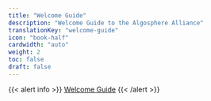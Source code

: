```yaml
---
title: "Welcome Guide"
description: "Welcome Guide to the Algosphere Alliance"
translationKey: "welcome-guide"
icon: "book-half"
cardwidth: "auto"
weight: 2
toc: false
draft: false
---
```


{{< alert info >}}
[Welcome Guide](https://docs.google.com/document/d/17SMBNluOOjaDzq3SGN94R8UsX1iM0pFF_yPgBha-bgc/edit)
{{< /alert >}}
